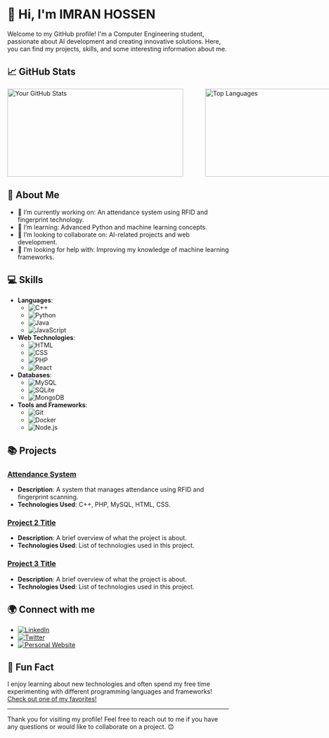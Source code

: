 # 👋 Hi, I'm IMRAN HOSSEN

Welcome to my GitHub profile! I'm a Computer Engineering student, passionate about AI development and creating innovative solutions. Here, you can find my projects, skills, and some interesting information about me.

## 📈 GitHub Stats
<div style="display: flex; justify-content: space-between; width: 800px;">
  <img src="https://github-readme-stats.vercel.app/api?username=imranhossenme&show_icons=true&theme=radical" width="400" height="200" alt="Your GitHub Stats" />
  <img src="https://github-readme-stats.vercel.app/api/top-langs/?username=imranhossenme&layout=compact&show_icons=true&theme=radical" width="350" height="200" alt="Top Languages" />
</div>


## 🌱 About Me
- 🔭 I’m currently working on: An attendance system using RFID and fingerprint technology.
- 🌱 I’m learning: Advanced Python and machine learning concepts.
- 👯 I’m looking to collaborate on: AI-related projects and web development.
- 🤔 I’m looking for help with: Improving my knowledge of machine learning frameworks.

## 💻 Skills
- **Languages**: 
  - ![C++](https://img.shields.io/badge/-C++-00599C?logo=cplusplus) 
  - ![Python](https://img.shields.io/badge/-Python-3776AB?logo=python) 
  - ![Java](https://img.shields.io/badge/-Java-007396?logo=java) 
  - ![JavaScript](https://img.shields.io/badge/-JavaScript-F7DF1E?logo=javascript)
- **Web Technologies**: 
  - ![HTML](https://img.shields.io/badge/-HTML-E34F26?logo=html5) 
  - ![CSS](https://img.shields.io/badge/-CSS-1572B6?logo=css3) 
  - ![PHP](https://img.shields.io/badge/-PHP-777BB4?logo=php) 
  - ![React](https://img.shields.io/badge/-React-61DAFB?logo=react)
- **Databases**: 
  - ![MySQL](https://img.shields.io/badge/-MySQL-4479A1?logo=mysql) 
  - ![SQLite](https://img.shields.io/badge/-SQLite-003B57?logo=sqlite) 
  - ![MongoDB](https://img.shields.io/badge/-MongoDB-47A248?logo=mongodb)
- **Tools and Frameworks**: 
  - ![Git](https://img.shields.io/badge/-Git-F05032?logo=git) 
  - ![Docker](https://img.shields.io/badge/-Docker-2496ED?logo=docker) 
  - ![Node.js](https://img.shields.io/badge/-Node.js-339933?logo=node.js)

## 📚 Projects
### [Attendance System](link-to-project)
- **Description**: A system that manages attendance using RFID and fingerprint scanning.
- **Technologies Used**: C++, PHP, MySQL, HTML, CSS.

### [Project 2 Title](link-to-project)
- **Description**: A brief overview of what the project is about.
- **Technologies Used**: List of technologies used in this project.

### [Project 3 Title](link-to-project)
- **Description**: A brief overview of what the project is about.
- **Technologies Used**: List of technologies used in this project.

## 🌍 Connect with me
- [![LinkedIn](https://img.shields.io/badge/-LinkedIn-0077B5?logo=linkedin&logoColor=white)](https://www.linkedin.com/in/imranhossenme)
- [![Twitter](https://img.shields.io/badge/-Twitter-1DA1F2?logo=twitter&logoColor=white)](https://www.x.com/imranhossenme)
- [![Personal Website](https://img.shields.io/badge/-Website-000000?logo=githubpages&logoColor=white)](https://www.imranhossen.me)

## 🎉 Fun Fact
I enjoy learning about new technologies and often spend my free time experimenting with different programming languages and frameworks! [Check out one of my favorites!](link-to-your-favorite-project-or-resource)

---
Thank you for visiting my profile! Feel free to reach out to me if you have any questions or would like to collaborate on a project. 😊
